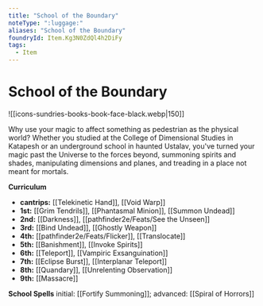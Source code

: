 ```yaml
---
title: "School of the Boundary"
noteType: ":luggage:"
aliases: "School of the Boundary"
foundryId: Item.Kg3N0ZdQl4h2DiFy
tags:
  - Item
---
```


# School of the Boundary
![[icons-sundries-books-book-face-black.webp|150]]

Why use your magic to affect something as pedestrian as the physical world? Whether you studied at the College of Dimensional Studies in Katapesh or an underground school in haunted Ustalav, you've turned your magic past the Universe to the forces beyond, summoning spirits and shades, manipulating dimensions and planes, and treading in a place not meant for mortals.

**Curriculum**

*   **cantrips:** [[Telekinetic Hand]], [[Void Warp]]
*   **1st:** [[Grim Tendrils]], [[Phantasmal Minion]], [[Summon Undead]]
*   **2nd:** [[Darkness]], [[pathfinder2e/Feats/See the Unseen]]
*   **3rd:** [[Bind Undead]], [[Ghostly Weapon]]
*   **4th:** [[pathfinder2e/Feats/Flicker]], [[Translocate]]
*   **5th:** [[Banishment]], [[Invoke Spirits]]
*   **6th:** [[Teleport]], [[Vampiric Exsanguination]]
*   **7th:** [[Eclipse Burst]], [[Interplanar Teleport]]
*   **8th:** [[Quandary]], [[Unrelenting Observation]]
*   **9th:** [[Massacre]]

**School Spells** initial: [[Fortify Summoning]]; advanced: [[Spiral of Horrors]]
